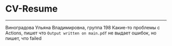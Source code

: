 # CV-Resume
---
Виноградова Ульяна Владимировна, группа 198
Какие-то проблемы с Actions, пишет что `Output written on main.pdf` не выдает ошибок, но пишет, что failed
